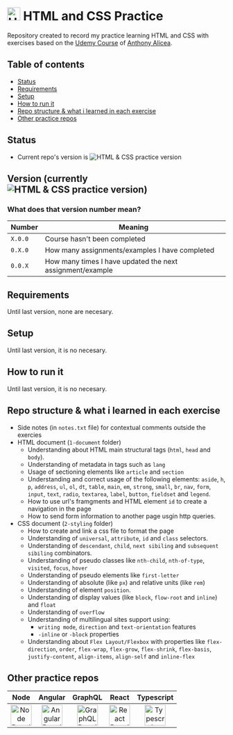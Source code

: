 # <img src="https://cdn.simpleicons.org/html5" title="HTML & CSS Practice Repo" alt="HTML & CSS Practice Repo" width="30"> HTML and CSS Practice
Repository created to record my practice learning HTML and CSS with exercises based on the [Udemy Course](https://www.udemy.com/course/understanding-html-and-css) of [Anthony Alicea](https://www.udemy.com/user/anthonypalicea/).

## Table of contents
- [Status](#status)
- [Requirements](#requirements)
- [Setup](#setup)
- [How to run it](#how-to-run-it)
- [Repo structure & what i learned in each exercise](#repo-structure--what-i-learned-in-each-exercise)
- [Other practice repos](#other-practice-repos)

## Status
- Current repo's version is ![HTML & CSS practice version](https://img.shields.io/github/package-json/v/nicolasomar/html-css-practice?color=success&label=%20&style=flat-square)

## Version (currently ![HTML & CSS practice version](https://img.shields.io/github/package-json/v/nicolasomar/html-css-practice?color=success&label=%20&style=flat-square))

### What does that version number mean?
| Number | Meaning |
| ------ | ------ |
| `X.0.0` | Course hasn't been completed |
| `0.X.0` | How many assignments/examples I have completed |
| `0.0.X` | How many times I have updated the next assignment/example |

## Requirements
Until last version, none are necesary.

## Setup
Until last version, it is no necesary.

## How to run it
Until last version, it is no necesary.

## Repo structure & what i learned in each exercise
- Side notes (in `notes.txt` file) for contextual comments outside the exercies
- HTML document (`1-document` folder)
  - Understanding about HTML main structural tags (`html`, `head` and `body`).
  - Understanding of metadata in tags such as `lang`
  - Usage of sectioning elements like `article` and `section`
  - Understanding and correct usage of the following elements: `aside`, `h`, `p`, `address`, `ul`, `ol`, `dt`, `table`, `main`, `em`, `strong`, `small`, `br`, `nav`, `form`, `input`, `text`, `radio`, `textarea`, `label`, `button`, `fieldset` and `legend`.
  - How to use url's framgments and HTML element `id` to create a navigation in the page
  - How to send form information to another page usgin http queries.
- CSS document (`2-styling` folder)
  - How to create and link a css file to format the page
  - Understanding of `universal`, `attribute`, `id` and `class` selectors.
  - Understanding of `descendant`, `child`, `next sibiling` and `subsequent sibiling` combinators.
  - Understanding of pseudo classes like `nth-child`, `nth-of-type`, `visited`, `focus`, `hover`
  - Understanding of pseudo elements like `first-letter`
  - Understanding of absolute (like `px`) and relative units (like `rem`)
  - Understanding of element `position`.
  - Understanding of display values (like `block`, `flow-root` and `inline`) and `float`
  - Understanding of `overflow`
  - Understanding of multilingual sites support using:
    - `writing mode`, `direction` and `text-orientation` features
    - `-inline` or `-block` properties
  - Understanding about `Flex Layout/Flexbox` with properties like `flex-direction`, `order`, `flex-wrap`, `flex-grow`, `flex-shrink`, `flex-basis`, `justify-content`, `align-items`, `align-self` and `inline-flex`

## Other practice repos
| Node | Angular | GraphQL | React | Typescript |
| :---: | :---: | :---: | :---: | :---: |
| [<img src="https://cdn.simpleicons.org/node.js" title="Node Practice Repo" alt="Node Practice Repo" width="48">](https://github.com/NicolasOmar/node-practice) | [<img src="https://cdn.simpleicons.org/angular" title="Angular Practice Repo" alt="Angular Practice Repo" width="48">](https://github.com/NicolasOmar/angular-practice) | [<img src="https://cdn.simpleicons.org/graphql" title="GraphQL Practice Repo" alt="GraphQL Practice Repo" width="48">](https://github.com/NicolasOmar/graphql-practice) | [<img src="https://cdn.simpleicons.org/react" title="React Practice Repo" alt="React Practice Repo" width="48">](https://github.com/NicolasOmar/react-practice) | [<img src="https://cdn.simpleicons.org/typescript" title="Typescript Practice Repo" alt="Typescript Practice Repo" width="48">](https://github.com/NicolasOmar/typescript-practice)